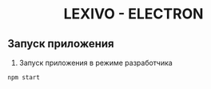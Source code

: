 <h1 align="center">LEXIVO - ELECTRON</h1>

## Запуск приложения

1. Запуск приложения в режиме разработчика
```
npm start
```
